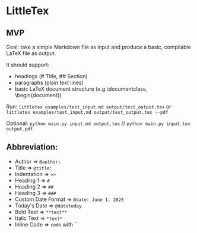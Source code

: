 # LittleTex

## MVP

Goal: take a simple Markdown file as input and produce a basic, compilable LaTeX file as output.

It should support:
- headings (# Title, ## Section)
- paragraphs (plain text lines)
- basic LaTeX document structure (e.g \documentclass, \begin{document})

Run: `littletex examples/test_input.md output/test_output.tex` or `littletex examples/test_input.md output/test_output.tex --pdf`

Optional: `python main.py input.md output.tex` // `python main.py input.tex output.pdf`

## Abbreviation:

- Author => `@author:`
- Title => `@title:`
- Indentation => `>>`
- Heading 1 => `#`
- Heading 2 => `##`
- Heading 3 => `###`
- Custom Date Format => `@date: June 1, 2025`
- Today's Date => `@datetoday`
- Bold Text => `**text**`
- Italic Text => `*text*`
- Inline Code => `code` with ``